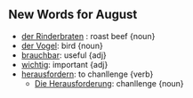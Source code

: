 ## New Words for August

- [der Rinderbraten](http://www.dict.cc/?s=Rinderbraten) : roast beef {noun}
- [der Vogel](http://www.dict.cc/?s=Vogel): bird {noun}
- [brauchbar](http://dict.cc/?s=brauchbar): useful {adj}
- [wichtig](http://dict.cc/?s=wichtig): important {adj}
- [herausfordern](http://dict.cc/?s=herausfordern): to chanllenge {verb}
  - [Die Herausforderung](http://dict.cc/?s=Herausforderung): chanllenge {noun}
